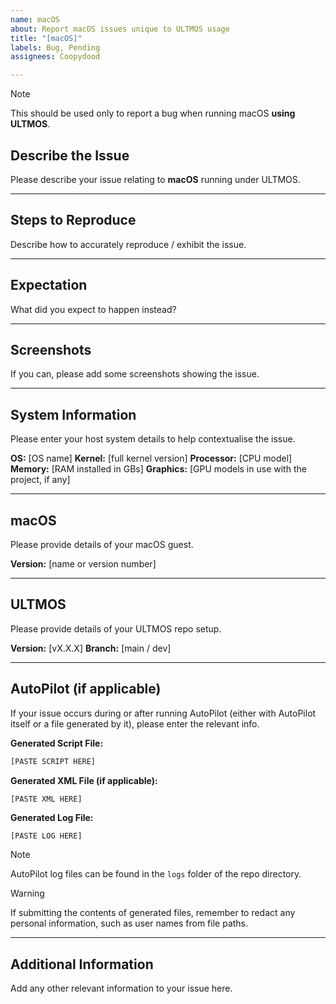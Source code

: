 ```yaml
---
name: macOS
about: Report macOS issues unique to ULTMOS usage
title: "[macOS]"
labels: Bug, Pending
assignees: Coopydood

---
```


> [!NOTE]
> This should be used only to report a bug when running macOS **using ULTMOS**.

## Describe the Issue
Please describe your issue relating to **macOS** running under ULTMOS.

***

## Steps to Reproduce
Describe how to accurately reproduce / exhibit the issue.

***

## Expectation
What did you expect to happen instead?

***

## Screenshots
If you can, please add some screenshots showing the issue.

***

## System Information
Please enter your host system details to help contextualise the issue.

**OS:** [OS name]
**Kernel:** [full kernel version]
**Processor:** [CPU model]
**Memory:** [RAM installed in GBs]
**Graphics:** [GPU models in use with the project, if any]

***

## macOS
Please provide details of your macOS guest.

**Version:** [name or version number]

***

## ULTMOS
Please provide details of your ULTMOS repo setup.

**Version:** [vX.X.X]
**Branch:** [main / dev]

***

## AutoPilot (if applicable)
If your issue occurs during or after running AutoPilot (either with AutoPilot itself or a file generated by it), please enter the relevant info.

**Generated Script File:**
```sh
[PASTE SCRIPT HERE]
```

**Generated XML File (if applicable):**
```xml
[PASTE XML HERE]
```

**Generated Log File:**
```
[PASTE LOG HERE]
```

> [!NOTE]
> AutoPilot log files can be found in the ``logs`` folder of the repo directory.

> [!WARNING]
> If submitting the contents of generated files, remember to redact any personal information, such as user names from file paths.

***

## Additional Information
Add any other relevant information to your issue here.
